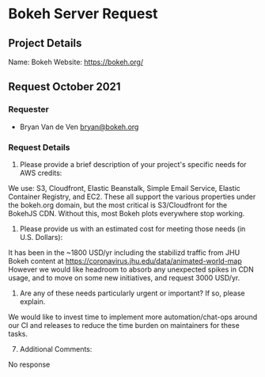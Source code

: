 # Bokeh Server Request

## Project Details

Name: Bokeh
Website: https://bokeh.org/


## Request October 2021

### Requester

- Bryan Van de Ven <bryan@bokeh.org>

### Request Details

1. Please provide a brief description of your project's specific needs for AWS credits:

We use: S3, Cloudfront, Elastic Beanstalk, Simple Email Service, Elastic Container Registry, and EC2. These all support the various properties under the bokeh.org domain, but the most critical is S3/Cloudfront for the BokehJS CDN. Without this, most Bokeh plots everywhere stop working.

1. Please provide us with an estimated cost for meeting those needs (in U.S. Dollars):

It has been in the ~1800 USD/yr including the stabilizd traffic from JHU  Bokeh content at https://coronavirus.jhu.edu/data/animated-world-map However we would like headroom to absorb any unexpected spikes in CDN usage, and to move on some new initiatives, and request 3000 USD/yr.

1. Are any of these needs particularly urgent or important? If so, please explain.

We would like to invest time to implement more automation/chat-ops around our CI and releases to reduce the time burden on maintainers for these tasks.

7. Additional Comments:

No response
